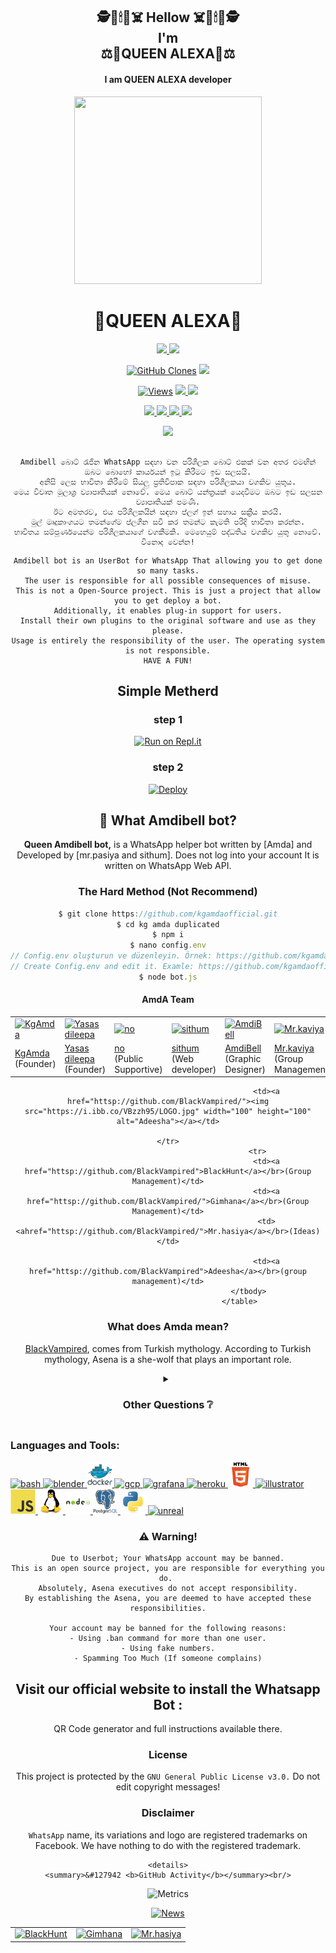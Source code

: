 <h2 align="center"> 🕵🔑🕯🎩☠️ Hellow ☠️🎩🕯🔑🕵 <br>I'm <br>⚖️🐝QUEEN ALEXA🐝⚖️</h1>
<h4 align="center">I am QUEEN ALEXA developer</h3>

<div align="center">
  <img src="blob:https://express.adobe.com/257ef6c6-9665-43e9-a4c2-be97a9d86bf7" width="300" height="300">      
  <h1>👸QUEEN ALEXA👸</h1>

	  
	
	
<p align="center">
  <a href="https://github.com/">
    <img src="https://komarev.com/ghpvc/?username=BlackVampired&label=Profile%20views&color=ff69b4&label=Profile+Views&style=plastic">

  </a>
  <a href="https://github.com/BlackVampired?tab=followers">
    <img src="https://img.shields.io/github/followers/BlackVampired?color=ff69b4&label=Followers&style=plastic">

  </a>
</p>
	
	
<p align="center">
  <a href="https://github.com/BlackVampired"><img alt="GitHub Clones" src="https://img.shields.io/badge/dynamic/json?style=flat-square&label=Docker pulls&query=count&url=https://github.com/agentnox/8gh32jk565/blob/main/automated_repo.json?raw=True&logo=github"></a>
  
  </a>
  <a href="https://github.com/BlackVampired">
    <img src="https://img.shields.io/docker/image-size/fusuf/whatsasena?style=flat-square&logo=github&label=Image Size">
    
  </a>
</p>

<p align="center">

  <a href="https://github.com/BlackVampired">
    <img src="https://hits.seeyoufarm.com/api/count/incr/badge.svg?url=https%3A%2F%2Fgithub.com%2FBBlackVampired%2FAmdibell&count_bg=%2379C83D&title_bg=%23555555&icon=gitpod.svg&icon_color=%23E7E7E7&title=Views&edge_flat=false" alt="Views"/></a>
  
  </a>
  <a href="https://github.com/BlackVampired/fork">
    <img src="https://img.shields.io/github/forks/BlackVampired/Amdibell?label=Fork&style=social">
    
  </a>
  <a href="https://github.com/BlackVampired/stargazers">
    <img src="https://img.shields.io/github/stars/BlackVampired/Amdibell?style=social">
  </a>
</p>

<p align="center">
  <a href="httsp://github.com/BlackVampired">
    <img src="https://img.shields.io/github/repo-size/BlackVampired/Amdibell?color=purple&label=Repo%20Size&style=plastic">

  </a>
  <a href="httsp://github.com/BlackVampired">
    <img src="https://img.shields.io/github/license/BlackVampired/Amdibell?color=purple&label=License&style=plastic">

  </a>
  <a href="httsp://github.com/BlackVampired">
    <img src="https://img.shields.io/github/languages/top/BlackVampired/Amdibell?color=purple&label=Javascript&style=plastic">

  </a>
  <a href="httsp://github.com/BlackVampired">
    <img src="https://img.shields.io/static/v1?label=Author&message=kg%20Vampired&color=purple&style=plastic">

  </a>
  </p>
 <p align="center">
  <a href="https://wa.me/94761444438">
    <img src="https://img.shields.io/badge/Contact%20Me%20On%20Whatsapp-%20Vampired%20-purple&style=plastic">

  </a>
</p>

```

Amdibell බොට් රැජින WhatsApp සඳහා වන පරිශීලක බොට් එකක් වන අතර එමඟින් ඔබට බොහෝ කාර්යයන් ඉටු කිරීමට ඉඩ සලසයි.
අනිසි ලෙස භාවිතා කිරීමේ සියලු ප්‍රතිවිපාක සඳහා පරිශීලකයා වගකිව යුතුය.
මෙය විවෘත මූලාශ්‍ර ව්‍යාපෘතියක් නොවේ. මෙය බොට් යන්ත්‍රයක් යෙදවීමට ඔබට ඉඩ සලසන ව්‍යාපෘතියක් පමණි.
ඊට අමතරව, එය පරිශීලකයින් සඳහා ප්ලග් ඉන් සහාය සක්‍රීය කරයි.
මුල් මෘදුකාංගයට තමන්ගේම ප්ලගීන සවි කර තමන්ට කැමති පරිදි භාවිතා කරන්න.
භාවිතය සම්පූර්ණයෙන්ම පරිශීලකයාගේ වගකීමකි. මෙහෙයුම් පද්ධතිය වගකිව යුතු නොවේ.
විනොද වෙන්න!
```

```
Amdibell bot is an UserBot for WhatsApp That allowing you to get done so many tasks.
The user is responsible for all possible consequences of misuse.
This is not a Open-Source project. This is just a project that allow you to get deploy a bot.
Additionally, it enables plug-in support for users.
Install their own plugins to the original software and use as they please.
Usage is entirely the responsibility of the user. The operating system is not responsible.
HAVE A FUN!
```
## Simple Metherd

### step 1

[![Run on Repl.it](https://repl.it/badge/github/BlackVampired/Amdibell)](https://replit.com/@KgAmda/Amdibell-QR?v=1)

### step 2

[![Deploy](https://www.herokucdn.com/deploy/button.svg)](https://heroku.com/deploy?template=https://github.com/BlackVampired/Amdibell)



## 🔎 What Amdibell bot?
**Queen Amdibell bot,** is a WhatsApp helper bot written by [Amda] and Developed by [mr.pasiya and sithum]. Does not log into your account It is written on WhatsApp Web API.

### The Hard Method (Not Recommend)
```js
$ git clone https://github.com/kgamdaofficial.git
$ cd kg amda duplicated
$ npm i
$ nano config.env
// Config.env oluşturun ve düzenleyin. Örnek: https://github.com/kgamdaofficial/wiki/config.env-Example
// Create Config.env and edit it. Examle: https://github.com/kgamdaofficial/wiki/config.env-Example
$ node bot.js
```

#### AmdA Team

<table>
										<tbody>
											<tr>
												<td><a href="httsp://github.com/BlackVampired/"><img src="https://i.ibb.co/fqn5sM7/LOGO.jpg" width="100" height="100" alt="KgAmda"></a></td>
												<td><a href="httsp://github.com/BlackVampired/"><img src="https://i.ibb.co/8gMSvBB/LOGO.jpg" width="100" height="100" alt="Yasas dileepa"></a></td>
												<td><a href="httsp://github.com/BlackVampired/"><img src="https://i.ibb.co/6Nb6hkx/LOGO.jpg" width="100" height="100" alt="no"></a></td>
												<td><a href="httsp://github.com/BlackVampired/"><img src="https://i.ibb.co/gdbjswr/LOGO.jpg" width="100" height="100" alt="sithum"></a></td>
												<td><a href="httsp://github.com/BlackVampired/"><img src="https://i.ibb.co/sWjm7g6/LOGO.jpg" width="100" height="100" alt="AmdiBell"></a></td>
										                <td><a href="httsp://github.com/BlackVampired/"><img src="https://i.ibb.co/hYMLjVX/LOGO.jpg" width="100" height="100" alt="Mr.kaviya"></a></td>										                                                                                </tr>
											<tr>
												<td><a href="httsp://github.com/BlackVampired">KgAmda</a></br>(Founder)</td>
												<td><a href="httsp://github.com/BlackVampired">Yasas dileepa</a></br>(Founder)</td>
												<td><a href="httsp://github.com/BlackVampired/">no</a></br>(Public Supportive)</td>
												<td><a href="httsp://github.com/BlackVampired">	sithum</a></br>(Web developer)</td>
												<td><a href="httsp://github.com/BlackVampired/">AmdiBell</a></br>(Graphic Designer)</td>
												<td><a href="httsp://github.com/BlackVampired">Mr.kaviya</a></br>(Group Management)</td>
											</tbody>
									</table>
                  <table>
										<tbody>
											<tr>
												<td><a href="httsp://github.com/BlackVampired/"><img src="https://i.ibb.co/3CP2DPR/LOGO.jpg" width="100" height="100" alt="BlackHunt"></a></td>
												<td><a href="httsp://github.com/BlackVampired/"><img src="https://i.ibb.co/cXVY9Yw/LOGO.jpg" width="100" height="100" alt="Gimhana"></a></td>
												<td><a href="httsp://github.com/BlackVampired/"><img src="https://i.ibb.co/nz7BbrN/LOGO.jpg" width="100" height="100" alt="Mr.hasiya"></a></td>
												
												<td><a href="httsp://github.com/BlackVampired/"><img src="https://i.ibb.co/VBzzh95/LOGO.jpg" width="100" height="100" alt="Adeesha"></a></td>
				                                                        </tr>
											<tr>
												<td><a href="httsp://github.com/BlackVampired">BlackHunt</a></br>(Group Management)</td>
												<td><a href="httsp://github.com/BlackVampired/">Gimhana</a></br>(Group Management)</td>
												<td><ahref="httsp://github.com/BlackVampired/">Mr.hasiya</a></br>(Ideas)</td>
												
												<td><a href="httsp://github.com/BlackVampired">Adeesha</a></br>(group management)</td>
										</tbody>
									</table>


### What does Amda mean?
[BlackVampired](https://tr.wikipedia.org/wiki/Amda), comes from Turkish mythology. According to Turkish mythology, Asena is a she-wolf that plays an important role.

<details>
  <summary><h3>Other Questions ❔</h3></summary>

### Changing Branchs on Local Installation
Amdibell bot uses always **master** branch. If users cloned other branches, they can't able to install it.

</details>

##

<h3 align="left">Languages and Tools:</h3>
<p align="left"> <a href="https://www.gnu.org/software/bash/" target="_blank"> <img src="https://www.vectorlogo.zone/logos/gnu_bash/gnu_bash-icon.svg" alt="bash" width="40" height="40"/> </a> <a href="https://www.blender.org/" target="_blank"> <img src="https://download.blender.org/branding/community/blender_community_badge_white.svg" alt="blender" width="40" height="40"/> </a> <a href="https://www.docker.com/" target="_blank"> <img src="https://raw.githubusercontent.com/devicons/devicon/master/icons/docker/docker-original-wordmark.svg" alt="docker" width="40" height="40"/> </a> <a href="https://cloud.google.com" target="_blank"> <img src="https://www.vectorlogo.zone/logos/google_cloud/google_cloud-icon.svg" alt="gcp" width="40" height="40"/> </a> <a href="https://grafana.com" target="_blank"> <img src="https://www.vectorlogo.zone/logos/grafana/grafana-icon.svg" alt="grafana" width="40" height="40"/> </a> <a href="https://heroku.com" target="_blank"> <img src="https://www.vectorlogo.zone/logos/heroku/heroku-icon.svg" alt="heroku" width="40" height="40"/> </a> <a href="https://www.w3.org/html/" target="_blank"> <img src="https://raw.githubusercontent.com/devicons/devicon/master/icons/html5/html5-original-wordmark.svg" alt="html5" width="40" height="40"/> </a> <a href="https://www.adobe.com/in/products/illustrator.html" target="_blank"> <img src="https://www.vectorlogo.zone/logos/adobe_illustrator/adobe_illustrator-icon.svg" alt="illustrator" width="40" height="40"/> </a> <a href="https://developer.mozilla.org/en-US/docs/Web/JavaScript" target="_blank"> <img src="https://raw.githubusercontent.com/devicons/devicon/master/icons/javascript/javascript-original.svg" alt="javascript" width="40" height="40"/> </a> <a href="https://www.linux.org/" target="_blank"> <img src="https://raw.githubusercontent.com/devicons/devicon/master/icons/linux/linux-original.svg" alt="linux" width="40" height="40"/> </a> <a href="https://nodejs.org" target="_blank"> <img src="https://raw.githubusercontent.com/devicons/devicon/master/icons/nodejs/nodejs-original-wordmark.svg" alt="nodejs" width="40" height="40"/> </a> <a href="https://www.postgresql.org" target="_blank"> <img src="https://raw.githubusercontent.com/devicons/devicon/master/icons/postgresql/postgresql-original-wordmark.svg" alt="postgresql" width="40" height="40"/> </a> <a href="https://www.python.org" target="_blank"> <img src="https://raw.githubusercontent.com/devicons/devicon/master/icons/python/python-original.svg" alt="python" width="40" height="40"/> </a> <a href="https://unrealengine.com/" target="_blank"> <img src="https://raw.githubusercontent.com/kenangundogan/fontisto/036b7eca71aab1bef8e6a0518f7329f13ed62f6b/icons/svg/brand/unreal-engine.svg" alt="unreal" width="40" height="40"/> </a> </p>

### ⚠️ Warning! 
```
Due to Userbot; Your WhatsApp account may be banned.
This is an open source project, you are responsible for everything you do. 
Absolutely, Asena executives do not accept responsibility.
By establishing the Asena, you are deemed to have accepted these responsibilities.

Your account may be banned for the following reasons:
- Using .ban command for more than one user.
- Using fake numbers.
- Spamming Too Much (If someone complains)
```
	  
## Visit our official website to install the Whatsapp Bot :
QR Code generator and full instructions available there.
 
					

### License
This project is protected by the `GNU General Public License v3.0.`
Do not edit copyright messages!

### Disclaimer
`WhatsApp` name, its variations and logo are registered trademarks on Facebook. We have nothing to do with the registered trademark.

	<details>
    <summary>&#127942 <b>GitHub Activity</b></summary><br/>

![Metrics](https://metrics.lecoq.io/kgamdaofficial?template=classic&followup=1&isocalendar=1&languages=1&isocalendar.duration=half-year&config.timezone=IndiaStandardTime%2FIstanbul)

[![News](https://github-readme-stats.vercel.app/api/pin/?username=kgamdaofficial&theme=highcontrast&repo=Amdibell)](https://github.com/kgamdaofficial/Amdibell)

</details>
  

	  

